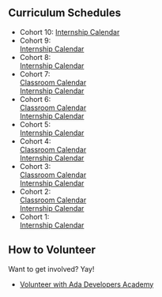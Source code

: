 Curriculum Schedules
--------------------
* Cohort 10:
  [Internship Calendar](cohort_schedules/C10_internship.md)
* Cohort 9:  
  [Internship Calendar](cohort_schedules/C09_internship.md)
* Cohort 8:  
  [Internship Calendar](cohort_schedules/C08_internship.md)
* Cohort 7:  
  [Classroom Calendar](cohort_schedules/C07_classroom.md)  
  [Internship Calendar](cohort_schedules/C07_internship.md)
* Cohort 6:  
  [Classroom Calendar](cohort_schedules/C06_classroom.md)  
  [Internship Calendar](cohort_schedules/C06_internship.md)
* Cohort 5:  
  [Internship Calendar](cohort_schedules/C05_internship.md)
* Cohort 4:  
  [Classroom Calendar](cohort_schedules/C04_classroom.md)  
  [Internship Calendar](cohort_schedules/C04_internship.md)
* Cohort 3:  
  [Classroom Calendar](cohort_schedules/C03_classroom.md)  
  [Internship Calendar](cohort_schedules/C03_internship.md)
* Cohort 2:  
  [Classroom Calendar](cohort_schedules/C02_classroom.md)  
  [Internship Calendar](cohort_schedules/C02_internship.md)
* Cohort 1:  
  [Internship Calendar](cohort_schedules/C01_internship.md)

How to Volunteer
----------------
Want to get involved? Yay!
* [Volunteer with Ada Developers Academy](http://adadevelopersacademy.wiki/)

